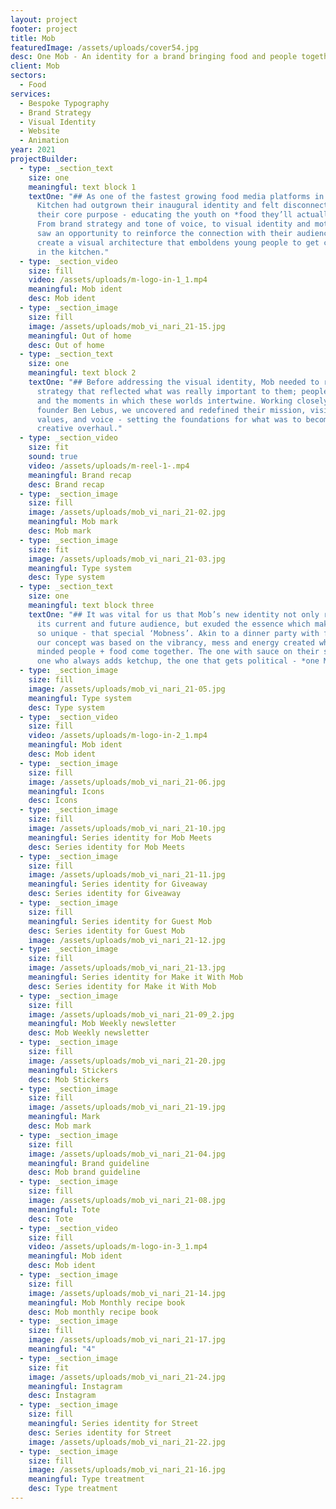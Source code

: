 ```yaml
---
layout: project
footer: project
title: Mob
featuredImage: /assets/uploads/cover54.jpg
desc: One Mob - An identity for a brand bringing food and people together
client: Mob
sectors:
  - Food
services:
  - Bespoke Typography
  - Brand Strategy
  - Visual Identity
  - Website
  - Animation
year: 2021
projectBuilder:
  - type: _section_text
    size: one
    meaningful: text block 1
    textOne: "## As one of the fastest growing food media platforms in the UK, Mob
      Kitchen had outgrown their inaugural identity and felt disconnected from
      their core purpose - educating the youth on *food they’ll actually cook*.
      From brand strategy and tone of voice, to visual identity and motion, we
      saw an opportunity to reinforce the connection with their audience and
      create a visual architecture that emboldens young people to get creative
      in the kitchen."
  - type: _section_video
    size: fill
    video: /assets/uploads/m-logo-in-1_1.mp4
    meaningful: Mob ident
    desc: Mob ident
  - type: _section_image
    size: fill
    image: /assets/uploads/mob_vi_nari_21-15.jpg
    meaningful: Out of home
    desc: Out of home
  - type: _section_text
    size: one
    meaningful: text block 2
    textOne: "## Before addressing the visual identity, Mob needed to resync with a
      strategy that reflected what was really important to them; people, food,
      and the moments in which these worlds intertwine. Working closely with
      founder Ben Lebus, we uncovered and redefined their mission, vision,
      values, and voice - setting the foundations for what was to become a major
      creative overhaul."
  - type: _section_video
    size: fit
    sound: true
    video: /assets/uploads/m-reel-1-.mp4
    meaningful: Brand recap
    desc: Brand recap
  - type: _section_image
    size: fill
    image: /assets/uploads/mob_vi_nari_21-02.jpg
    meaningful: Mob mark
    desc: Mob mark
  - type: _section_image
    size: fit
    image: /assets/uploads/mob_vi_nari_21-03.jpg
    meaningful: Type system
    desc: Type system
  - type: _section_text
    size: one
    meaningful: text block three
    textOne: "## It was vital for us that Mob’s new identity not only resonated with
      its current and future audience, but exuded the essence which makes them
      so unique - that special ‘Mobness’. Akin to a dinner party with friends,
      our concept was based on the vibrancy, mess and energy created when like
      minded people + food come together. The one with sauce on their shirt, the
      one who always adds ketchup, the one that gets political - *one Mob.*"
  - type: _section_image
    size: fill
    image: /assets/uploads/mob_vi_nari_21-05.jpg
    meaningful: Type system
    desc: Type system
  - type: _section_video
    size: fill
    video: /assets/uploads/m-logo-in-2_1.mp4
    meaningful: Mob ident
    desc: Mob ident
  - type: _section_image
    size: fill
    image: /assets/uploads/mob_vi_nari_21-06.jpg
    meaningful: Icons
    desc: Icons
  - type: _section_image
    size: fill
    image: /assets/uploads/mob_vi_nari_21-10.jpg
    meaningful: Series identity for Mob Meets
    desc: Series identity for Mob Meets
  - type: _section_image
    size: fill
    image: /assets/uploads/mob_vi_nari_21-11.jpg
    meaningful: Series identity for Giveaway
    desc: Series identity for Giveaway
  - type: _section_image
    size: fill
    meaningful: Series identity for Guest Mob
    desc: Series identity for Guest Mob
    image: /assets/uploads/mob_vi_nari_21-12.jpg
  - type: _section_image
    size: fill
    image: /assets/uploads/mob_vi_nari_21-13.jpg
    meaningful: Series identity for Make it With Mob
    desc: Series identity for Make it With Mob
  - type: _section_image
    size: fill
    image: /assets/uploads/mob_vi_nari_21-09_2.jpg
    meaningful: Mob Weekly newsletter
    desc: Mob Weekly newsletter
  - type: _section_image
    size: fill
    image: /assets/uploads/mob_vi_nari_21-20.jpg
    meaningful: Stickers
    desc: Mob Stickers
  - type: _section_image
    size: fill
    image: /assets/uploads/mob_vi_nari_21-19.jpg
    meaningful: Mark
    desc: Mob mark
  - type: _section_image
    size: fill
    image: /assets/uploads/mob_vi_nari_21-04.jpg
    meaningful: Brand guideline
    desc: Mob brand guideline
  - type: _section_image
    size: fill
    image: /assets/uploads/mob_vi_nari_21-08.jpg
    meaningful: Tote
    desc: Tote
  - type: _section_video
    size: fill
    video: /assets/uploads/m-logo-in-3_1.mp4
    meaningful: Mob ident
    desc: Mob ident
  - type: _section_image
    size: fill
    image: /assets/uploads/mob_vi_nari_21-14.jpg
    meaningful: Mob Monthly recipe book
    desc: Mob monthly recipe book
  - type: _section_image
    size: fill
    image: /assets/uploads/mob_vi_nari_21-17.jpg
    meaningful: "4"
  - type: _section_image
    size: fit
    image: /assets/uploads/mob_vi_nari_21-24.jpg
    meaningful: Instagram
    desc: Instagram
  - type: _section_image
    size: fill
    meaningful: Series identity for Street
    desc: Series identity for Street
    image: /assets/uploads/mob_vi_nari_21-22.jpg
  - type: _section_image
    size: fill
    image: /assets/uploads/mob_vi_nari_21-16.jpg
    meaningful: Type treatment
    desc: Type treatment
---
```


